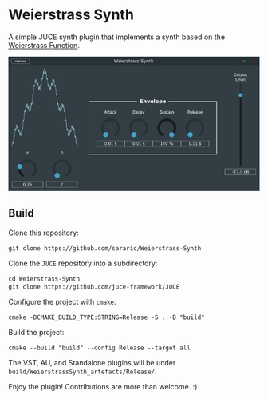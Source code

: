 # Weierstrass Synth

A simple JUCE synth plugin that implements a synth based on the
[Weierstrass Function](https://en.wikipedia.org/wiki/Weierstrass_function).

![image](example.png)

## Build

Clone this repository:

```shell
git clone https://github.com/sararic/Weierstrass-Synth
```

Clone the `JUCE` repository into a subdirectory:

```shell
cd Weierstrass-Synth
git clone https://github.com/juce-framework/JUCE
```

Configure the project with `cmake`:

```shell
cmake -DCMAKE_BUILD_TYPE:STRING=Release -S . -B "build"
```

Build the project:

```shell
cmake --build "build" --config Release --target all
```

The VST, AU, and Standalone plugins will be under `build/WeierstrassSynth_artefacts/Release/`.

Enjoy the plugin! Contributions are more than welcome. :)
